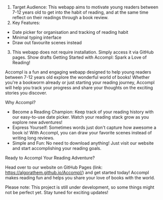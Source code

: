 1. Target Audience: This webapp aims to motivate young readers between 7-12 years old to get into the habit of reading, and at the same time reflect on their readings through a book review.
2. Key Features:
- Date picker for organisation and tracking of reading habit
- Minimal typing interface
- Draw out favourite scenes instead
3. This webapp does not require installation. Simply access it via GitHub pages.
Show drafts
Getting Started with Accompl: Spark a Love of Reading!

Accompl is a fun and engaging webapp designed to help young readers between 7-12 years old explore the wonderful world of books! Whether you're a bookworm already or just starting your reading journey, Accompl will help you track your progress and share your thoughts on the exciting stories you discover.

Why Accompl?

- Become a Reading Champion: Keep track of your reading history with our easy-to-use date picker. Watch your reading stack grow as you explore new adventures!
- Express Yourself: Sometimes words just don't capture how awesome a book is! With Accompl, you can draw your favorite scenes instead of writing long reviews.
- Simple and Fun: No need to download anything! Just visit our website and start accomplishing your reading goals.

Ready to Accompl Your Reading Adventure?

Head over to our website on GitHub Pages (link: https://algorathem.github.io/Accompl/) and get started today! Accompl makes reading fun and helps you share your love of books with the world.

Please note: This project is still under development, so some things might not be perfect yet. Stay tuned for exciting updates!
